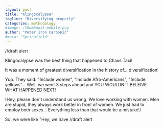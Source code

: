 ```yaml
---
layout: post
title: "Klingocalypse"
tagline: "Diversifying properly"
categories: methodology
#image: /thumbnail-mobile.png
author: "Peter Iron Carbonic"
#meta: "Springfield"
---
```


//draft alert

Klingocalypse was the best thing that happened to Chaos Taxi!

It was a moment of greatest diversification in the history of... diversification!

Yup. They said: "Include women", "Include Afro-Americans", "Include yellows"... Well, we went 3 steps ahead and YOU WOULDN'T BELEIVE WHAT HAPPENED NEXT!

(Hey, please don't understand us wrong. We love working with women. Men are stupid, they always work better in front of women. We just had to employ both sexes... Everything less than that would be a mistake!)

So, we were like "Hey, we have //draft alert
